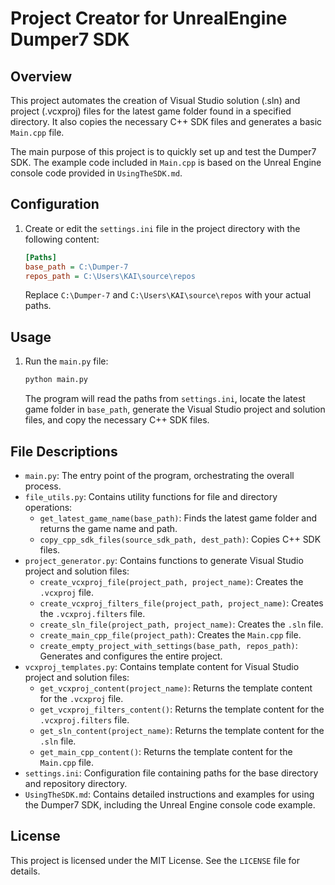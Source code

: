 # Project Creator for UnrealEngine Dumper7 SDK

## Overview

This project automates the creation of Visual Studio solution (.sln) and project (.vcxproj) files for the latest game folder found in a specified directory. It also copies the necessary C++ SDK files and generates a basic `Main.cpp` file.

The main purpose of this project is to quickly set up and test the Dumper7 SDK. The example code included in `Main.cpp` is based on the Unreal Engine console code provided in `UsingTheSDK.md`.

## Configuration

1. Create or edit the `settings.ini` file in the project directory with the following content:

    ```ini
    [Paths]
    base_path = C:\Dumper-7
    repos_path = C:\Users\KAI\source\repos
    ```

    Replace `C:\Dumper-7` and `C:\Users\KAI\source\repos` with your actual paths.

## Usage

1. Run the `main.py` file:
    ```bash
    python main.py
    ```

    The program will read the paths from `settings.ini`, locate the latest game folder in `base_path`, generate the Visual Studio project and solution files, and copy the necessary C++ SDK files.

## File Descriptions

- `main.py`: The entry point of the program, orchestrating the overall process.
- `file_utils.py`: Contains utility functions for file and directory operations:
  - `get_latest_game_name(base_path)`: Finds the latest game folder and returns the game name and path.
  - `copy_cpp_sdk_files(source_sdk_path, dest_path)`: Copies C++ SDK files.
- `project_generator.py`: Contains functions to generate Visual Studio project and solution files:
  - `create_vcxproj_file(project_path, project_name)`: Creates the `.vcxproj` file.
  - `create_vcxproj_filters_file(project_path, project_name)`: Creates the `.vcxproj.filters` file.
  - `create_sln_file(project_path, project_name)`: Creates the `.sln` file.
  - `create_main_cpp_file(project_path)`: Creates the `Main.cpp` file.
  - `create_empty_project_with_settings(base_path, repos_path)`: Generates and configures the entire project.
- `vcxproj_templates.py`: Contains template content for Visual Studio project and solution files:
  - `get_vcxproj_content(project_name)`: Returns the template content for the `.vcxproj` file.
  - `get_vcxproj_filters_content()`: Returns the template content for the `.vcxproj.filters` file.
  - `get_sln_content(project_name)`: Returns the template content for the `.sln` file.
  - `get_main_cpp_content()`: Returns the template content for the `Main.cpp` file.
- `settings.ini`: Configuration file containing paths for the base directory and repository directory.
- `UsingTheSDK.md`: Contains detailed instructions and examples for using the Dumper7 SDK, including the Unreal Engine console code example.

## License

This project is licensed under the MIT License. See the `LICENSE` file for details.
